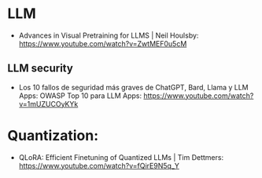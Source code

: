 

# LLM
  - Advances in Visual Pretraining for LLMS | Neil Houlsby: https://www.youtube.com/watch?v=ZwtMEF0u5cM

## LLM security
  - Los 10 fallos de seguridad más graves de ChatGPT, Bard, Llama y LLM Apps: OWASP Top 10 para LLM Apps: https://www.youtube.com/watch?v=1mUZUCOyKYk
# Quantization:
  - QLoRA: Efficient Finetuning of Quantized LLMs | Tim Dettmers: https://www.youtube.com/watch?v=fQirE9N5q_Y
